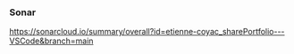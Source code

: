 ### Sonar

https://sonarcloud.io/summary/overall?id=etienne-coyac_sharePortfolio---VSCode&branch=main
